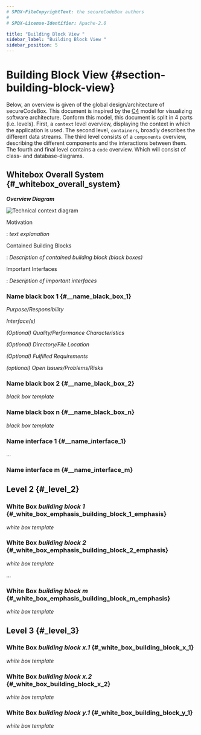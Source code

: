 ```yaml
---
# SPDX-FileCopyrightText: the secureCodeBox authors
#
# SPDX-License-Identifier: Apache-2.0

title: "Building Block View "
sidebar_label: "Building Block View "
sidebar_position: 5
---
```

# Building Block View {#section-building-block-view}

Below, an overview is given of the global design/architecture of secureCodeBox. This document is inspired by the [C4](https://c4model.com/) model for visualizing software architecture. Conform this model, this document is split in 4 parts (i.e. levels). First, a `context` level overview, displaying the context in which the application is used. The second level, `containers`, broadly describes the different data streams. The third level consists of a `components` overview, describing the different components and the interactions between them. The fourth and final level contains a `code` overview. Which will consist of class- and database-diagrams.

## Whitebox Overall System {#_whitebox_overall_system}

***Overview Diagram***

![Technical context diagram](/img/architecture/TechnicalContextDiagram.png)

Motivation

:   *text explanation*

Contained Building Blocks

:   *Description of contained building block (black boxes)*

Important Interfaces

:   *Description of important interfaces*

### Name black box 1 {#__name_black_box_1}

*Purpose/Responsibility*

*Interface(s)*

*(Optional) Quality/Performance Characteristics*

*(Optional) Directory/File Location*

*(Optional) Fulfilled Requirements*

*(optional) Open Issues/Problems/Risks*

### Name black box 2 {#__name_black_box_2}

*black box template*

### Name black box n {#__name_black_box_n}

*black box template*

### Name interface 1 {#__name_interface_1}

...

### Name interface m {#__name_interface_m}

## Level 2 {#_level_2}

### White Box *building block 1* {#_white_box_emphasis_building_block_1_emphasis}

*white box template*

### White Box *building block 2* {#_white_box_emphasis_building_block_2_emphasis}

*white box template*

...

### White Box *building block m* {#_white_box_emphasis_building_block_m_emphasis}

*white box template*

## Level 3 {#_level_3}

### White Box _building block x.1_ {#_white_box_building_block_x_1}

*white box template*

### White Box _building block x.2_ {#_white_box_building_block_x_2}

*white box template*

### White Box _building block y.1_ {#_white_box_building_block_y_1}

*white box template*
